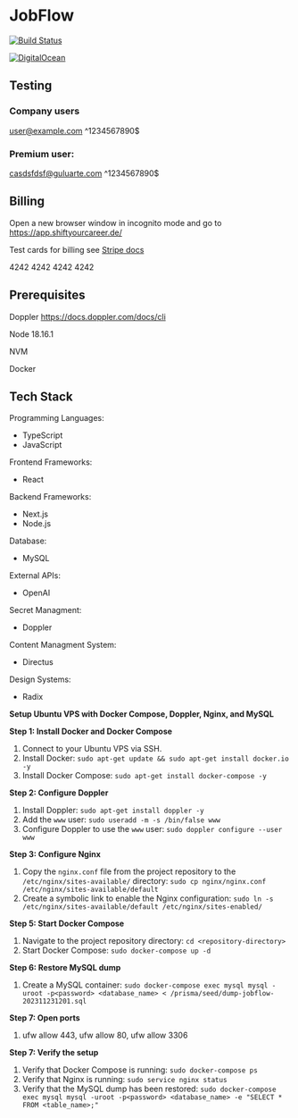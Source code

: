 # JobFlow
[![Build Status](https://drone.local.guluarte.com/api/badges/guluarte/jobflow/status.svg)](https://drone.local.guluarte.com/guluarte/jobflow)

[![DigitalOcean](https://web-platforms.sfo2.digitaloceanspaces.com/WWW/Badge%203.svg)](https://www.digitalocean.com/?refcode=038b4c02978c&utm_campaign=Referral_Invite&utm_medium=Referral_Program&utm_source=badge)

## Testing 
### Company users
user@example.com ^1234567890$

### Premium user:
casdsfdsf@guluarte.com ^1234567890$

## Billing

Open a new browser window in incognito mode and go to https://app.shiftyourcareer.de/

Test cards for billing see [Stripe docs](https://stripe.com/docs/testing?testing-method=card-numbers#visa )

4242 4242 4242 4242

## Prerequisites

Doppler https://docs.doppler.com/docs/cli

Node 18.16.1

NVM

Docker

## Tech Stack

Programming Languages:
  - TypeScript
  - JavaScript

Frontend Frameworks:
  - React

Backend Frameworks:
  - Next.js
  - Node.js
  
Database:
  - MySQL

External APIs:
  - OpenAI

Secret Managment:
  - Doppler

Content Managment System:
  - Directus

Design Systems:
  - Radix

**Setup Ubuntu VPS with Docker Compose, Doppler, Nginx, and MySQL**

**Step 1: Install Docker and Docker Compose**

1. Connect to your Ubuntu VPS via SSH.
2. Install Docker: `sudo apt-get update && sudo apt-get install docker.io -y`
3. Install Docker Compose: `sudo apt-get install docker-compose -y`

**Step 2: Configure Doppler**

1. Install Doppler: `sudo apt-get install doppler -y`
2. Add the `www` user: `sudo useradd -m -s /bin/false www`
3. Configure Doppler to use the `www` user: `sudo doppler configure --user www`

**Step 3: Configure Nginx**

1. Copy the `nginx.conf` file from the project repository to the `/etc/nginx/sites-available/` directory: `sudo cp nginx/nginx.conf /etc/nginx/sites-available/default`
2. Create a symbolic link to enable the Nginx configuration: `sudo ln -s /etc/nginx/sites-available/default /etc/nginx/sites-enabled/`

**Step 5: Start Docker Compose**

1. Navigate to the project repository directory: `cd <repository-directory>`
2. Start Docker Compose: `sudo docker-compose up -d`

**Step 6: Restore MySQL dump**

1. Create a MySQL container: `sudo docker-compose exec mysql mysql -uroot -p<password> <database_name> < /prisma/seed/dump-jobflow-202311231201.sql`

**Step 7: Open ports**

1. ufw allow 443, ufw allow 80, ufw allow 3306

**Step 7: Verify the setup**

1. Verify that Docker Compose is running: `sudo docker-compose ps`
2. Verify that Nginx is running: `sudo service nginx status`
3. Verify that the MySQL dump has been restored: `sudo docker-compose exec mysql mysql -uroot -p<password> <database_name> -e "SELECT * FROM <table_name>;"`

